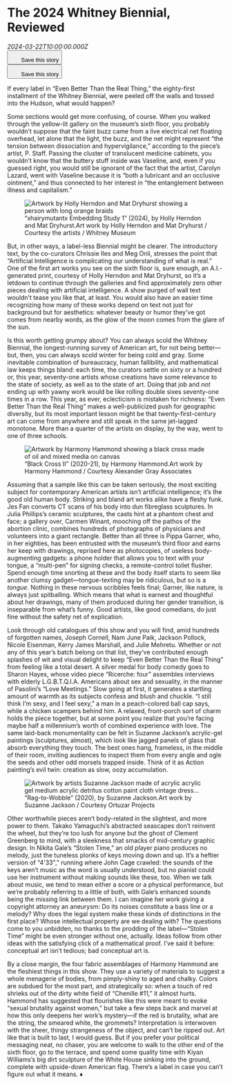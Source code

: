 # The 2024 Whitney Biennial, Reviewed

<div><i>2024-03-22T10:00:00.000Z</i></div><div><img alt="" src="https://media.newyorker.com/photos/65fb1444d5c33485382b424d/16:9/w_1280,c_limit/r44001.jpg" /></div><article><div></div><div><div><div><div><button id="bookmark"><span><svg fill="none" height="24" viewBox="0 0 24 24" width="24" xmlns="http://www.w3.org/2000/svg"><title>Save this story</title><path d="M20 23.9508L12.5 19.7312L5 23.9508V2.95081H14V3.93211H6V22.1845L12.5 18.5536L19 22.1845V8.83866H20V23.9508Z"></path><path d="M23 3H20V0H19V3H16V4H19V7H20V4H23V3Z"></path></svg></span><span>Save this story</span></button></div><div><button id="bookmark"><span><svg fill="none" height="24" viewBox="0 0 24 24" width="24" xmlns="http://www.w3.org/2000/svg"><title>Save this story</title><path d="M20 23.9508L12.5 19.7312L5 23.9508V2.95081H14V3.93211H6V22.1845L12.5 18.5536L19 22.1845V8.83866H20V23.9508Z"></path><path d="M23 3H20V0H19V3H16V4H19V7H20V4H23V3Z"></path></svg></span><span>Save this story</span></button></div></div></div><div><div><div><div><div><div><div><p>If every label in “Even Better Than the Real Thing,” the eighty-first installment of the Whitney Biennial, were peeled off the walls and tossed into the Hudson, what would happen?</p><p>Some sections would get more confusing, of course. When you walked through the yellow-lit gallery on the museum’s sixth floor, you probably wouldn’t suppose that the faint buzz came from a live electrical net floating overhead, let alone that the light, the buzz, and the net might represent “the tension between dissociation and hypervigilance,” according to the piece’s artist, P. Staff. Passing the cluster of translucent medicine cabinets, you wouldn’t know that the buttery stuff inside was Vaseline, and, even if you guessed right, you would still be ignorant of the fact that the artist, Carolyn Lazard, went with Vaseline because it is “both a lubricant and an occlusive ointment,” and thus connected to her interest in “the entanglement between illness and capitalism.”</p><div><figure><div><span><img alt="Artwork by Holly Herndon and Mat Dryhurst showing a person with long orange braids" src="https://media.newyorker.com/photos/65f9b505d8c4ccf63cf9744a/master/w_1600%2Cc_limit/r44028.jpg" /></span></div><div><span>“xhairymutantx Embedding Study 1” (2024), by Holly Herndon and Mat Dryhurst.</span><span>Art work by Holly Herndon and Mat Dryhurst / Courtesy the artists / Whitney Museum</span></div></figure></div><p>But, in other ways, a label-less Biennial might be clearer. The introductory text, by the co-curators Chrissie Iles and Meg Onli, stresses the point that “Artificial Intelligence is complicating our understanding of what is real.” One of the first art works you see on the sixth floor is, sure enough, an A.I.-generated print, courtesy of Holly Herndon and Mat Dryhurst, so it’s a letdown to continue through the galleries and find approximately zero other pieces dealing with artificial intelligence. A show purged of wall text wouldn’t tease you like that, at least. You would also have an easier time recognizing how many of these works depend on text not just for background but for aesthetics: whatever beauty or humor they’ve got comes from nearby words, as the glow of the moon comes from the glare of the sun.</p><div><div><div></div><div></div></div></div><p>Is this worth getting grumpy about? You can always scold the Whitney Biennial, the longest-running survey of American art, for not being better—but, then, you can always scold winter for being cold and gray. Some inevitable combination of bureaucracy, human fallibility, and mathematical law keeps things bland: each time, the curators settle on sixty or a hundred or, this year, seventy-one artists whose creations have some relevance to the state of society, as well as to the state of art. Doing that job and <em>not</em> ending up with yawny work would be like rolling double sixes seventy-one times in a row. This year, as ever, eclecticism is mistaken for richness: “Even Better Than the Real Thing” makes a well-publicized push for geographic diversity, but its most important lesson might be that twenty-first-century art can come from anywhere and still speak in the same jet-lagged monotone. More than a quarter of the artists on display, by the way, went to one of three schools.</p><div><figure><div><span><img alt="Artwork by Harmony Hammond showing a black cross made of oil and mixed media on canvas" src="https://media.newyorker.com/photos/65f9b505176fd6107f361450/master/w_1600%2Cc_limit/r44030.jpg" /></span></div><div><span>“Black Cross II” (2020-21), by Harmony Hammond.</span><span>Art work by Harmony Hammond / Courtesy Alexander Gray Associates</span></div></figure></div><p>Assuming that a sample like this can be taken seriously, the most exciting subject for contemporary American artists isn’t artificial intelligence; it’s the good old human body. Striking and bland art works alike have a fleshy funk. Jes Fan converts CT scans of his body into dun fibreglass sculptures. In Julia Phillips’s ceramic sculptures, the casts hint at a phantom chest and face; a gallery over, Carmen Winant, mooching off the pathos of the abortion clinic, combines hundreds of photographs of physicians and volunteers into a giant rectangle. Better than all three is Pippa Garner, who, in her eighties, has been entrusted with the museum’s third floor and earns her keep with drawings, reprised here as photocopies, of useless body-augmenting gadgets: a phone holder that allows you to text with your tongue, a “multi-pen” for signing checks, a remote-control toilet flusher. Spend enough time snorting at these and the body itself starts to seem like another clumsy gadget—tongue-texting may be ridiculous, but so is a <em>tongue</em>. Nothing in these nervous scribbles feels final; Garner, like nature, is always just spitballing. Which means that what is earnest and thoughtful about her drawings, many of them produced during her gender transition, is inseparable from what’s funny. Good artists, like good comedians, do just fine without the safety net of explication.</p><p>Look through old catalogues of this show and you will find, amid hundreds of forgotten names, Joseph Cornell, Nam June Paik, Jackson Pollock, Nicole Eisenman, Kerry James Marshall, and Julie Mehretu. Whether or not any of this year’s batch belong on that list, they’ve contributed enough splashes of wit and visual delight to keep “Even Better Than the Real Thing” from feeling like a total desert. A silver medal for body comedy goes to Sharon Hayes, whose video piece “Ricerche: four” assembles interviews with elderly L.G.B.T.Q.I.A. Americans about sex and sexuality, in the manner of Pasolini’s “Love Meetings.” Slow going at first, it generates a startling amount of warmth as its subjects confess and blush and chuckle. “I still think I’m sexy, and I feel sexy,” a man in a peach-colored ball cap says, while a chicken scampers behind him. A relaxed, front-porch sort of charm holds the piece together, but at some point you realize that you’re facing maybe half a millennium’s worth of combined experience with love. The same laid-back monumentality can be felt in Suzanne Jackson’s acrylic-gel paintings (sculptures, almost), which look like jagged panels of glass that absorb everything they touch. The best ones hang, frameless, in the middle of their room, inviting audiences to inspect them from every angle and ogle the seeds and other odd morsels trapped inside. Think of it as Action painting’s evil twin: creation as slow, oozy accumulation.</p><div><figure><div><span><img alt="Artwork by artists Suzanne Jackson made of acrylic acrylic gel medium acrylic detritus cotton paint cloth vintage dress..." src="https://media.newyorker.com/photos/65f9b50505e7188d2d1be03a/master/w_1600%2Cc_limit/r44029.jpg" /></span></div><div><span>“Rag-to-Wobble” (2020), by Suzanne Jackson.</span><span>Art work by Suzanne Jackson / Courtesy Ortuzar Projects</span></div></figure></div><p>Other worthwhile pieces aren’t body-related in the slightest, and more power to them. Takako Yamaguchi’s abstracted seascapes don’t reinvent the wheel, but they’re too lush for anyone but the ghost of Clement Greenberg to mind, with a sleekness that smacks of mid-century graphic design. In Nikita Gale’s “Stolen Time,” an old player piano produces no melody, just the tuneless plonks of keys moving down and up. It’s a heftier version of “4&#x27;33&quot;,” running where John Cage crawled: the sounds of the keys aren’t music as the word is usually understood, but no pianist could use her instrument without making sounds like these, too. When we talk about music, we tend to mean either a score or a physical performance, but we’re probably referring to a little of both, with Gale’s enhanced sounds being the missing link between them. I can imagine her work giving a copyright attorney an aneurysm: Do its noises constitute a bass line or a melody? Why does the legal system make these kinds of distinctions in the first place? Whose intellectual property are we dealing with? The questions come to you unbidden, no thanks to the prodding of the label—“Stolen Time” might be even stronger without one, actually. Ideas follow from other ideas with the satisfying click of a mathematical proof. I’ve said it before: conceptual art isn’t tedious; bad conceptual art is.</p><div></div><p>By a close margin, the four fabric assemblages of Harmony Hammond are the fleshiest things in this show. They use a variety of materials to suggest a whole menagerie of bodies, from pimply-shiny to aged and chalky. Colors are subdued for the most part, and strategically so: when a touch of red shrieks out of the dirty white field of “Chenille #11,” it almost hurts. Hammond has suggested that flourishes like this were meant to evoke “sexual brutality against women,” but take a few steps back and marvel at how this only deepens her work’s mystery—if the red is brutality, what are the string, the smeared white, the grommets? Interpretation is interwoven with the sheer, thingy strangeness of the object, and can’t be ripped out. Art like that is built to last, I would guess. But if you prefer your political messaging neat, no chaser, you are welcome to walk to the other end of the sixth floor, go to the terrace, and spend some quality time with Kiyan Williams’s big dirt sculpture of the White House sinking into the ground, complete with upside-down American flag. There’s a label in case you can’t figure out what it means. ♦</p></div></div></div></div></div><div><div><div><div><div><aside><div><div></div><div></div></div></aside></div></div></div></div></div></div></div><div><div><div><div><div></div></div></div></div></div></div></article>